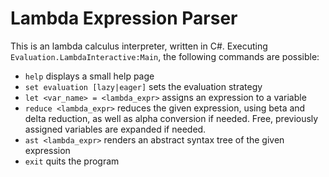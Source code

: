 # Lambda Expression Parser

This is an lambda calculus interpreter, written in C#.
Executing `Evaluation.LambdaInteractive:Main`, the following commands are possible:
- `help` displays a small help page
- `set evaluation [lazy|eager]` sets the evaluation strategy
- `let <var_name> = <lambda_expr>` assigns an expression to a variable
- `reduce <lambda_expr>` reduces the given expression, using beta and delta reduction,
as well as alpha conversion if needed. Free, previously assigned variables are expanded if needed.
- `ast <lambda_expr>` renders an abstract syntax tree of the given expression
- `exit` quits the program    